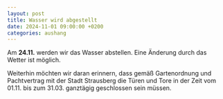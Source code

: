 ```yaml
---
layout: post
title: Wasser wird abgestellt
date: 2024-11-01 09:00:00 +0200
categories: aushang
---
```


Am **24.11.** werden wir das Wasser abstellen. Eine Änderung durch das Wetter ist möglich.

Weiterhin möchten wir daran erinnern, dass gemäß Gartenordnung und Pachtvertrag mit der Stadt Strausberg die Türen und Tore in der Zeit vom 01.11. bis zum 31.03. ganztägig geschlossen sein müssen.
